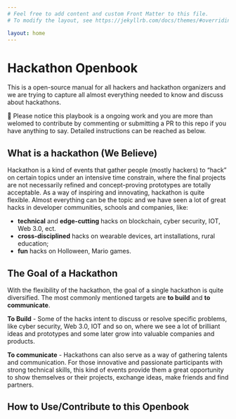 ```yaml
---
# Feel free to add content and custom Front Matter to this file.
# To modify the layout, see https://jekyllrb.com/docs/themes/#overriding-theme-defaults

layout: home
---
```


# Hackathon Openbook

This is a open-source manual for all hackers and hackathon organizers and we are trying to capture all almost everything needed to know and discuss about hackathons.

🎉 Please notice this playbook is a ongoing work and you are more than welomed to contribute by commenting or submitting a PR to this repo if you have anything to say. Detailed instructions can be reached as below.


## What is a hackathon (We Believe)

Hackathon is a kind of events that gather people (mostly hackers) to “hack” on certain topics under an intensive time constrain, where the final projects are not necessarily refined and concept-proving prototypes are totally acceptable. As a way of inspiring and innovating, hackathon is quite flexible. Almost everything can be the topic and we have seen a lot of great hacks in developer communities, schools and companies, like:

- **technical** and **edge-cutting** hacks on blockchain, cyber security, IOT, Web 3.0, ect.
- **cross-disciplined** hacks on wearable devices, art installations, rural education;
- **fun** hacks on Holloween, Mario games.


## The Goal of a Hackathon

With the flexibility of the hackathon, the goal of a single hackathon is quite diversified. The most commonly mentioned targets are **to build** and **to communicate**.

**To Build** - Some of the hacks intent to discuss or resolve specific problems, like cyber security, Web 3.0, IOT and so on, where we see a lot of brilliant ideas and prototypes and some later grow into valuable companies and products. 

**To communicate** - Hackathons can also serve as a way of gathering talents and communication. For those innovative and passionate participants with strong technical skills, this kind of events provide them a great opportunity to show themselves or their projects, exchange ideas, make friends and find partners.


## How to Use/Contribute to this Openbook



